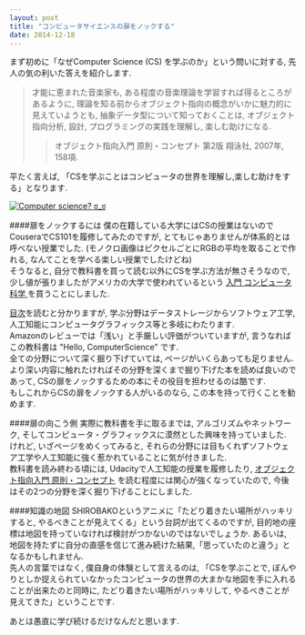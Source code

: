 ```yaml
---
layout: post
title: "コンピュータサイエンスの扉をノックする"
date: 2014-12-18
---
```


まず初めに「なぜComputer Science (CS) を学ぶのか」という問いに対する, 先人の気の利いた答えを紹介します.

>才能に恵まれた音楽家も, ある程度の音楽理論を学習すれば得るところがあるように, 理論を知る前からオブジェクト指向の概念がいかに魅力的に見えていようとも, 抽象データ型について知っておくことは, オブジェクト指向分析, 設計, プログラミングの実践を理解し, 楽しむ助けになる.
>> オブジェクト指向入門 原則・コンセプト 第2版 翔泳社, 2007年, 158項.

平たく言えば, 「CSを学ぶことはコンピュータの世界を理解し,楽しむ助けをする」となります.  

[![Computer science? ಠ_ಠ](http://i.imgur.com/Wx91Z.jpg)](http://imgur.com/Wx91Z)

####扉をノックするには
僕の在籍している大学にはCSの授業はないので CouseraでCS101を履修してみたのですが, とてもじゃありませんが体系的とは呼べない授業でした. (モノクロ画像はピクセルごとにRGBの平均を取ることで作れる, なんてことを学べる楽しい授業でしたけどね)  
そうなると, 自分で教科書を買って読む以外にCSを学ぶ方法が無さそうなので, 少し値が張りましたがアメリカの大学で使われているという [入門 コンピュータ科学 ](http://www.amazon.co.jp/%E5%85%A5%E9%96%80-%E3%82%B3%E3%83%B3%E3%83%94%E3%83%A5%E3%83%BC%E3%82%BF%E7%A7%91%E5%AD%A6-IT%E3%82%92%E6%94%AF%E3%81%88%E3%82%8B%E6%8A%80%E8%A1%93%E3%81%A8%E7%90%86%E8%AB%96%E3%81%AE%E5%9F%BA%E7%A4%8E%E7%9F%A5%E8%AD%98-Glenn-Brookshear/dp/4048869574/ref=sr_1_2?ie=UTF8&qid=1418880185&sr=8-2&keywords=%E3%82%B3%E3%83%B3%E3%83%94%E3%83%A5%E3%83%BC%E3%82%BF%E3%82%B5%E3%82%A4%E3%82%A8%E3%83%B3%E3%82%B9) を買うことにしました.

[目次](http://www.amazon.co.jp/gp/reader/4048869574/ref=sib_dp_bod_toc/377-1751358-4837307?ie=UTF8&p=S00E#reader-link)を読むと分かりますが, 学ぶ分野はデータストレージからソフトウェア工学, 人工知能にコンピュータグラフィックス等と多岐にわたります.  
Amazonのレビューでは「浅い」と手厳しい評価がついていますが, 言うなればこの教科書は "Hello, ComputerScience" です.  
全ての分野について深く掘り下げていては, ページがいくらあっても足りません.  
より深い内容に触れたければその分野を深くまで掘り下げた本を読めば良いのであって, CSの扉をノックするための本にその役目を担わせるのは酷です.  
もしこれからCSの扉をノックする人がいるのなら, この本を持って行くことを勧めます.

####扉の向こう側
実際に教科書を手に取るまでは, アルゴリズムやネットワーク, そしてコンピュータ・グラフィックスに漠然とした興味を持っていました.  
けれど, いざページをめくってみると, それらの分野には目もくれずソフトウェア工学や人工知能に強く惹かれていることに気が付きました.  
教科書を読み終わる頃には, Udacityで人工知能の授業を履修したり, [オブジェクト指向入門 原則・コンセプト](http://www.amazon.co.jp/%E3%82%AA%E3%83%96%E3%82%B8%E3%82%A7%E3%82%AF%E3%83%88%E6%8C%87%E5%90%91%E5%85%A5%E9%96%80-%E7%AC%AC2%E7%89%88-%E5%8E%9F%E5%89%87%E3%83%BB%E3%82%B3%E3%83%B3%E3%82%BB%E3%83%97%E3%83%88-Architect%E2%80%99Archive-%E3%82%AF%E3%83%A9%E3%82%B7%E3%83%83%E3%82%AF%E3%83%A2%E3%83%80%E3%83%B3%E3%83%BB%E3%82%B3%E3%83%B3%E3%83%94%E3%83%A5%E3%83%BC%E3%83%86%E3%82%A3%E3%83%B3%E3%82%B0/dp/4798111112/ref=sr_1_1?ie=UTF8&qid=1418884509&sr=8-1&keywords=%E3%82%AA%E3%83%96%E3%82%B8%E3%82%A7%E3%82%AF%E3%83%88%E6%8C%87%E5%90%91%E5%85%A5%E9%96%80) を読む程度には関心が強くなっていたので, 今後はその2つの分野を深く掘り下げることにしました.

####知識の地図
SHIROBAKOというアニメに「たどり着きたい場所がハッキリすると, やるべきことが見えてくる」という台詞が出てくるのですが, 目的地の座標は地図を持っていなければ検討がつかないのではないでしょうか.
あるいは, 地図を持たずに自分の直感を信じて進み続けた結果,「思っていたのと違う」となるかもしれません.  
先人の言葉ではなく, 僕自身の体験として言えるのは, 「CSを学ぶことで, ぼんやりとしか捉えられていなかったコンピュータの世界の大まかな地図を手に入れることが出来たのと同時に, たどり着きたい場所がハッキリして, やるべきことが見えてきた」ということです.

あとは愚直に学び続けるだけなんだと思います.
